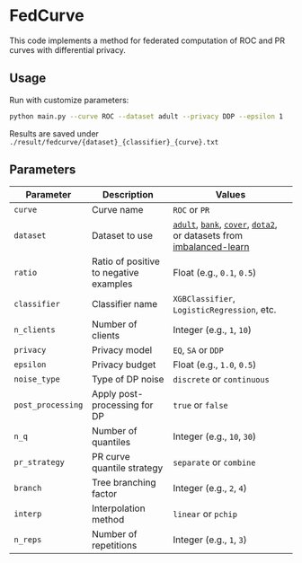 # FedCurve

This code implements a method for federated computation of ROC and PR curves with differential privacy.

## Usage

Run with customize parameters:

```bash
python main.py --curve ROC --dataset adult --privacy DDP --epsilon 1
```

Results are saved under `./result/fedcurve/{dataset}_{classifier}_{curve}.txt`

## Parameters

| Parameter | Description | Values |
|---|---|---|
| `curve` | Curve name | `ROC` or `PR` |
| `dataset` | Dataset to use | [`adult`](https://archive.ics.uci.edu/dataset/2/adult), [`bank`](https://archive.ics.uci.edu/dataset/222/bank+marketing), [`cover`](https://archive.ics.uci.edu/dataset/31/covertype), [`dota2`](https://archive.ics.uci.edu/dataset/367/dota2+games+results), or datasets from [imbalanced-learn](https://imbalanced-learn.org/stable/references/generated/imblearn.datasets.fetch_datasets.html) |
| `ratio` | Ratio of positive to negative examples | Float (e.g., `0.1`, `0.5`) |
| `classifier` | Classifier name | `XGBClassifier`, `LogisticRegression`, etc. |
| `n_clients` | Number of clients | Integer (e.g., `1`, `10`) |
| `privacy` | Privacy model | `EQ`, `SA` or `DDP` |
| `epsilon` | Privacy budget | Float (e.g., `1.0`, `0.5`) |
| `noise_type` | Type of DP noise | `discrete` or `continuous` |
| `post_processing` | Apply post-processing for DP | `true` or `false` |
| `n_q` | Number of quantiles | Integer (e.g., `10`, `30`) |
| `pr_strategy` | PR curve quantile strategy | `separate` or `combine` |
| `branch` | Tree branching factor | Integer (e.g., `2`, `4`) |
| `interp` | Interpolation method | `linear` or `pchip` |
| `n_reps` | Number of repetitions | Integer (e.g., `1`, `3`) |
